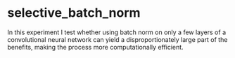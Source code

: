 # selective_batch_norm
In this experiment I test whether using batch norm on only a few layers of a convolutional neural network can yield a disproportionately large part of the benefits, making the process more computationally efficient.

